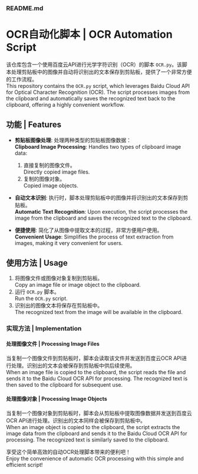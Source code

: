 ### README.md

# OCR自动化脚本 | OCR Automation Script

该仓库包含一个使用百度云API进行光学字符识别（OCR）的脚本 `OCR.py`。该脚本处理剪贴板中的图像并自动将识别出的文本保存到剪贴板，提供了一个非常方便的工作流程。  
This repository contains the `OCR.py` script, which leverages Baidu Cloud API for Optical Character Recognition (OCR). The script processes images from the clipboard and automatically saves the recognized text back to the clipboard, offering a highly convenient workflow.

## 功能 | Features

- **剪贴板图像处理**: 处理两种类型的剪贴板图像数据：  
  **Clipboard Image Processing**: Handles two types of clipboard image data:
   1. 直接复制的图像文件。  
      Directly copied image files.
   2. 复制的图像对象。  
      Copied image objects.

- **自动文本识别**: 执行时，脚本处理剪贴板中的图像并将识别出的文本保存到剪贴板。  
  **Automatic Text Recognition**: Upon execution, the script processes the image from the clipboard and saves the recognized text to the clipboard.

- **便捷使用**: 简化了从图像中提取文本的过程，非常方便用户使用。  
  **Convenient Usage**: Simplifies the process of text extraction from images, making it very convenient for users.

## 使用方法 | Usage

1. 将图像文件或图像对象复制到剪贴板。  
   Copy an image file or image object to the clipboard.
2. 运行 `OCR.py` 脚本。  
   Run the `OCR.py` script.
3. 识别出的图像文本将保存在剪贴板中。  
   The recognized text from the image will be available in the clipboard.

### 实现方法 | Implementation

#### 处理图像文件 | Processing Image Files

当复制一个图像文件到剪贴板时，脚本会读取该文件并发送到百度云OCR API进行处理。识别出的文本会被保存到剪贴板中供后续使用。  
When an image file is copied to the clipboard, the script reads the file and sends it to the Baidu Cloud OCR API for processing. The recognized text is then saved to the clipboard for subsequent use.

#### 处理图像对象 | Processing Image Objects

当复制一个图像对象到剪贴板时，脚本会从剪贴板中提取图像数据并发送到百度云OCR API进行处理。识别出的文本同样会被保存到剪贴板中。  
When an image object is copied to the clipboard, the script extracts the image data from the clipboard and sends it to the Baidu Cloud OCR API for processing. The recognized text is similarly saved to the clipboard.

享受这个简单高效的自动OCR处理脚本带来的便利吧！  
Enjoy the convenience of automatic OCR processing with this simple and efficient script!

